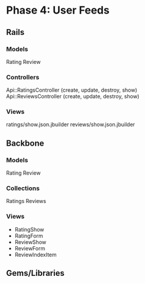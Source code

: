 # Phase 4: User Feeds

## Rails
### Models
Rating
Review

### Controllers
Api::RatingsController (create, update, destroy, show)
Api::ReviewsController (create, update, destroy, show)

### Views
ratings/show.json.jbuilder
reviews/show.json.jbuilder

## Backbone
### Models
Rating
Review

### Collections
Ratings
Reviews

### Views
* RatingShow
* RatingForm
* ReviewShow
* ReviewForm
* ReviewIndexItem

## Gems/Libraries
